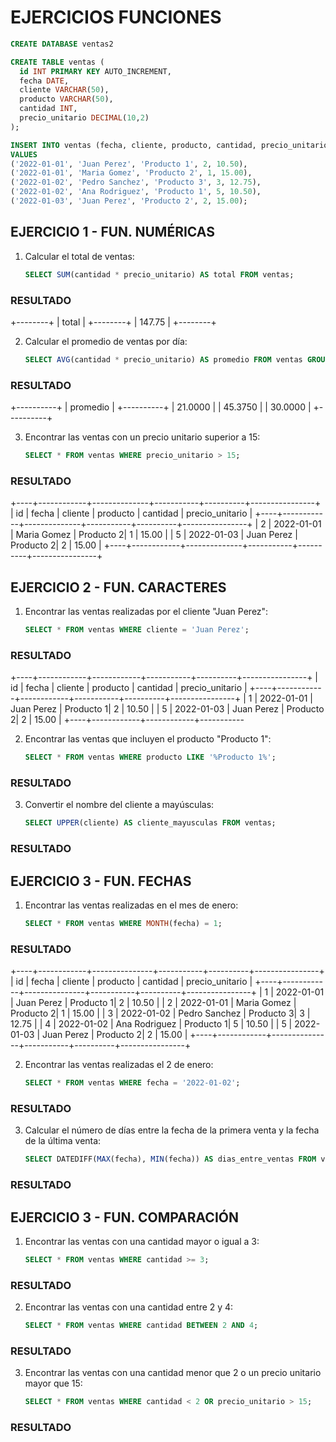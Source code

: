 # EJERCICIOS FUNCIONES

~~~sql
CREATE DATABASE ventas2

CREATE TABLE ventas (
  id INT PRIMARY KEY AUTO_INCREMENT,
  fecha DATE,
  cliente VARCHAR(50),
  producto VARCHAR(50),
  cantidad INT,
  precio_unitario DECIMAL(10,2)
);

INSERT INTO ventas (fecha, cliente, producto, cantidad, precio_unitario) 
VALUES 
('2022-01-01', 'Juan Perez', 'Producto 1', 2, 10.50), 
('2022-01-01', 'Maria Gomez', 'Producto 2', 1, 15.00), 
('2022-01-02', 'Pedro Sanchez', 'Producto 3', 3, 12.75), 
('2022-01-02', 'Ana Rodriguez', 'Producto 1', 5, 10.50), 
('2022-01-03', 'Juan Perez', 'Producto 2', 2, 15.00);

~~~

## EJERCICIO 1 - FUN. NUMÉRICAS

1. Calcular el total de ventas:

   ~~~sql
   SELECT SUM(cantidad * precio_unitario) AS total FROM ventas;
   ~~~

### RESULTADO
+--------+
| total  |
+--------+
| 147.75 |
+--------+


2. Calcular el promedio de ventas por día:

   ~~~sql
   SELECT AVG(cantidad * precio_unitario) AS promedio FROM ventas GROUP BY fecha;
   ~~~

### RESULTADO

+----------+
| promedio |
+----------+
| 21.0000  |
| 45.3750  |
| 30.0000  |
+----------+


3. Encontrar las ventas con un precio unitario superior a 15:

   ~~~sql
   SELECT * FROM ventas WHERE precio_unitario > 15;
   ~~~

### RESULTADO

+----+------------+--------------+-----------+----------+----------------+
| id | fecha      | cliente      | producto  | cantidad | precio_unitario |
+----+------------+--------------+-----------+----------+----------------+
|  2 | 2022-01-01 | Maria Gomez  | Producto 2|        1 |          15.00 |
|  5 | 2022-01-03 | Juan Perez   | Producto 2|        2 |          15.00 |
+----+------------+--------------+-----------+----------+----------------+

## EJERCICIO 2 - FUN. CARACTERES

1. Encontrar las ventas realizadas por el cliente "Juan Perez":

   ~~~sql
   SELECT * FROM ventas WHERE cliente = 'Juan Perez';
   ~~~

### RESULTADO

+----+------------+------------+-----------+----------+----------------+
| id | fecha      | cliente    | producto  | cantidad | precio_unitario |
+----+------------+------------+-----------+----------+----------------+
|  1 | 2022-01-01 | Juan Perez | Producto 1|        2 |          10.50 |
|  5 | 2022-01-03 | Juan Perez | Producto 2|        2 |          15.00 |
+----+------------+------------+-----------


2. Encontrar las ventas que incluyen el producto "Producto 1":

   ~~~sql
   SELECT * FROM ventas WHERE producto LIKE '%Producto 1%';
   ~~~

### RESULTADO

3. Convertir el nombre del cliente a mayúsculas:

   ~~~sql
   SELECT UPPER(cliente) AS cliente_mayusculas FROM ventas;
   ~~~

### RESULTADO

## EJERCICIO 3 - FUN. FECHAS

1. Encontrar las ventas realizadas en el mes de enero:

   ~~~sql
   SELECT * FROM ventas WHERE MONTH(fecha) = 1;
   ~~~

### RESULTADO

+----+------------+---------------+-----------+----------+----------------+
| id | fecha      | cliente       | producto  | cantidad | precio_unitario |
+----+------------+---------------+-----------+----------+----------------+
|  1 | 2022-01-01 | Juan Perez    | Producto 1|        2 |          10.50 |
|  2 | 2022-01-01 | Maria Gomez   | Producto 2|        1 |          15.00 |
|  3 | 2022-01-02 | Pedro Sanchez | Producto 3|        3 |          12.75 |
|  4 | 2022-01-02 | Ana Rodriguez | Producto 1|        5 |          10.50 |
|  5 | 2022-01-03 | Juan Perez    | Producto 2|        2 |          15.00 |
+----+------------+---------------+-----------+----------+----------------+


2. Encontrar las ventas realizadas el 2 de enero:

   ~~~sql
   SELECT * FROM ventas WHERE fecha = '2022-01-02';
   ~~~

### RESULTADO

3. Calcular el número de días entre la fecha de la primera venta y la fecha de la última venta:

   ~~~sql
   SELECT DATEDIFF(MAX(fecha), MIN(fecha)) AS dias_entre_ventas FROM ventas;
   ~~~

### RESULTADO

## EJERCICIO 3 - FUN. COMPARACIÓN

1. Encontrar las ventas con una cantidad mayor o igual a 3:

   ~~~sql
   SELECT * FROM ventas WHERE cantidad >= 3;
   ~~~

### RESULTADO

2. Encontrar las ventas con una cantidad entre 2 y 4:

   ~~~sql
   SELECT * FROM ventas WHERE cantidad BETWEEN 2 AND 4;
   ~~~

### RESULTADO

3. Encontrar las ventas con una cantidad menor que 2 o un precio unitario mayor que 15:

   ~~~sql
   SELECT * FROM ventas WHERE cantidad < 2 OR precio_unitario > 15;
   ~~~

### RESULTADO
